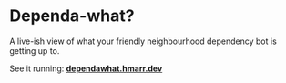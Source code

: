 # Dependa-what?

A live-ish view of what your friendly neighbourhood dependency bot is getting
up to.

See it running: **[dependawhat.hmarr.dev](https://dependawhat.hmarr.dev)**
